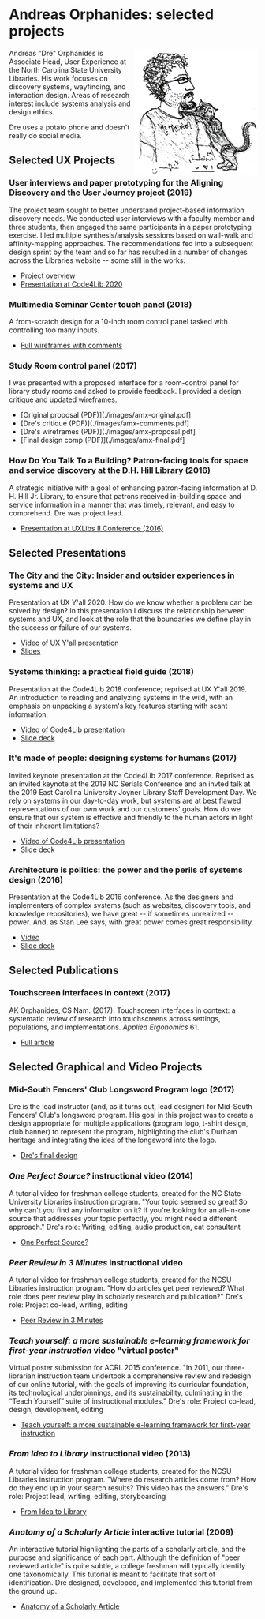 Andreas Orphanides: selected projects
==================================

<img src="./images/metadata-cat.png" style="float: right; width:250px;" />

Andreas "Dre" Orphanides is Associate Head, User Experience at the North Carolina State University Libraries. His work focuses on discovery systems, wayfinding, and interaction design. Areas of research interest include systems analysis and design ethics.

Dre uses a potato phone and doesn't really do social media.

## Selected UX Projects

### User interviews and paper prototyping for the Aligning Discovery and the User Journey project (2019)

The project team sought to better understand project-based information discovery needs. We conducted user interviews with a faculty member and three students, then engaged the same participants in a paper prototyping exercise. I led multiple synthesis/analysis sessions based on wall-walk and affinity-mapping approaches. The recommendations fed into a subsequent design sprint by the team and so far has resulted in a number of changes across the Libraries website -- some still in the works.

* [Project overview](https://www.lib.ncsu.edu/projects/identifying-user-needs)
* [Presentation at Code4Lib 2020](https://youtu.be/6JHwdgNJ3ig?t=1293)

### Multimedia Seminar Center touch panel (2018)

A from-scratch design for a 10-inch room control panel tasked with controlling too many inputs.

* [Full wireframes with comments](https://lucid.app/lucidchart/ae96f3ba-f03f-4a7b-b72e-493536d1f0dc/view)

### Study Room control panel (2017)

I was presented with a proposed interface for a room-control panel for library study rooms and asked to provide feedback. I provided a design critique and updated wireframes.

* [Original proposal (PDF)](./images/amx-original.pdf]
* [Dre's critique (PDF)](./images/amx-comments.pdf]
* [Dre's wireframes (PDF)](./images/amx-proposal.pdf]
* [Final design comp (PDF)](./images/amx-final.pdf]

### How Do You Talk To a Building? Patron-facing tools for space and service discovery at the D.H. Hill Library (2016)

A strategic initiative with a goal of enhancing patron-facing information at D. H. Hill Jr. Library, to ensure that patrons received in-building space and service information in a manner that was timely, relevant, and easy to comprehend. Dre was project lead.

* [Presentation at UXLibs II Conference (2016)](https://docs.google.com/presentation/d/1mFBAnQjX8l3PDYyZnct4f7j3Aeej19FMF4u4L_uXYnM/edit?usp=sharing)

## Selected Presentations

### The City and the City: Insider and outsider experiences in systems and UX

Presentation at UX Y'all 2020. How do we know whether a problem can be solved by design? In this presentation I discuss the relationship between systems and UX, and look at the role that the boundaries we define play in the success or failure of our systems.

* [Video of UX Y'all presentation](https://www.youtube.com/watch?v=mupR9w5NhxM)
* [Slides](https://docs.google.com/presentation/d/12Q3ZTXZB92qib6ASadOlZYm-QrGvUpSvF0jufJSUW5U/edit)

### Systems thinking: a practical field guide (2018)

Presentation at the Code4Lib 2018 conference; reprised at UX Y'all 2019. An introduction to reading and analyzing systems in the wild, with an emphasis on unpacking a system's key features starting with scant information.

* [Video of Code4Lib presentation](https://youtu.be/lH0SW_0n7Uc?t=4798)
* [Slide deck](https://docs.google.com/presentation/d/1yWWNgq-qCNd4vRZ1-ciWXhSndpPIbRrqFsz5pQ5kHtk/edit)

### It's made of people: designing systems for humans (2017)

Invited keynote presentation at the Code4Lib 2017 conference. Reprised as an invited keynote at the 2019 NC Serials Conference and an invted talk at the 2019 East Carolina University Joyner Library Staff Development Day. We rely on systems in our day-to-day work, but systems are at best flawed representations of our own work and our customers' goals. How do we ensure that our system is effective and friendly to the human actors in light of their inherent limitations?

* [Video of Code4Lib presentation](https://docs.google.com/presentation/d/1U0_D6CU-VdxnCzKdDBaGVI_EVxqMCJ-cqoX45pMrAGQ/edit?usp=sharing)
* [Slide deck](https://www.youtube.com/watch?v=eUArNAG-CY4&feature=youtu.be&t=3661)

### Architecture is politics: the power and the perils of systems design (2016)

Presentation at the Code4Lib 2016 conference. As the designers and implementers of complex systems (such as websites, discovery tools, and knowledge repositories), we have great -- if sometimes unrealized -- power. And, as Stan Lee says, with great power comes great responsibility.

* [Video](https://youtu.be/P03kD_Q5qcU?t=2315)
* [Slide deck](https://docs.google.com/presentation/d/180dMBG26xMYB9gfIotoUyCBQfO3XfmHiJGQjvn58GwY/edit?usp=sharing)

## Selected Publications

### Touchscreen interfaces in context (2017)

AK Orphanides, CS Nam. (2017). Touchscreen interfaces in context: a systematic review of research into touchscreens across settings, populations, and implementations. *Applied Ergonomics* 61.

* [Full article](./images/touchscreen-ergonomics.pdf)

## Selected Graphical and Video Projects

### Mid-South Fencers' Club Longsword Program logo (2017)

Dre is the lead instructor (and, as it turns out, lead designer) for Mid-South Fencers' Club's longsword program. His goal in this project was to create a design appropriate for multiple applications (program logo, t-shirt design, club banner) to represent the program, highlighting the club's Durham heritage and integrating the idea of the longsword into the logo.

* [Dre's final design](./images/msfc-longsword.png)

### *One Perfect Source?* instructional video (2014)

A tutorial video for freshman college students, created for the NC State University Libraries instruction program. "Your topic seemed so great! So why can't you find any information on it? If you're looking for an all-in-one source that addresses your topic perfectly, you might need a different approach." Dre's role: Writing, editing, audio production, cat consultant

* [One Perfect Source?](https://www.youtube.com/watch?v=X2VR5adTjeM)


### *Peer Review in 3 Minutes* instructional video

A tutorial video for freshman college students, created for the NCSU Libraries instruction program. "How do articles get peer reviewed? What role does peer review play in scholarly research and publication?" Dre's role: Project co-lead, writing, editing

* [Peer Review in 3 Minutes](https://www.youtube.com/watch?v=rOCQZ7QnoN0)

### *Teach yourself: a more sustainable e-learning framework for first-year instruction* video "virtual poster"

Virtual poster submission for ACRL 2015 conference. "In 2011, our three-librarian instruction team undertook a comprehensive
review and redesign of our online tutorial, with the goals of improving its curricular foundation, its technological underpinnings,
and its sustainability, culminating in the “Teach Yourself” suite of instructional modules." Dre's role: Project co-lead, design, development, editing

* [Teach yourself: a more sustainable e-learning framework for first-year instruction](https://www.youtube.com/watch?v=S5LXaaPqJUc)

### *From Idea to Library* instructional video (2013)

A tutorial video for freshman college students, created for the NCSU Libraries instruction program. "Where do research articles come from? How do they end up in your search results? This video has the answers." Dre's role: Project lead, writing, editing, storyboarding

* [From Idea to Library](https://www.youtube.com/watch?v=jaZUAHxSb9k)

### *Anatomy of a Scholarly Article* interactive tutorial (2009)

An interactive tutorial highlighting the parts of a scholarly article, and the purpose and significance of each part. Although the definition of "peer reviewed article" is quite subtle, a college freshman will typically identify one taxonomically. This tutorial is meant to facilitate that sort of identification. Dre designed, developed, and implemented this tutorial from the ground up.

* [Anatomy of a Scholarly Article](http://www.lib.ncsu.edu/tutorials/scholarly-articles/)
